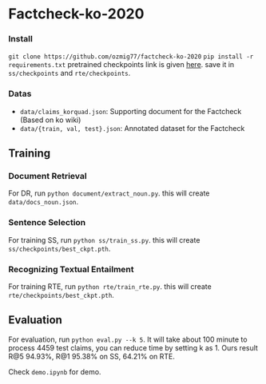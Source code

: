 # Factcheck-ko-2020

### Install
`git clone https://github.com/ozmig77/factcheck-ko-2020`
`pip install -r requirements.txt`
pretrained checkpoints link is given [here](https://drive.google.com/file/d/1JcMYXS0wSxAE3Rm-TMulu6a4nrhllSvT/view?usp=sharing).
save it in `ss/checkpoints` and `rte/checkpoints`.

### Datas
- `data/claims_korquad.json`: Supporting document for the Factcheck (Based on ko wiki) 
- `data/{train, val, test}.json`: Annotated dataset for the Factcheck

## Training

### Document Retrieval
For DR, run `python document/extract_noun.py`.
this will create `data/docs_noun.json`.

### Sentence Selection
For training SS, run `python ss/train_ss.py`.
this will create `ss/checkpoints/best_ckpt.pth`.

### Recognizing Textual Entailment
For training RTE, run `python rte/train_rte.py`.
this will create `rte/checkpoints/best_ckpt.pth`.

## Evaluation
For evaluation, run `python eval.py --k 5`.
It will take about 100 minute to process 4459 test claims, you can reduce time by setting k as 1.
Ours result R@5 94.93%, R@1 95.38% on SS, 64.21% on RTE.

Check `demo.ipynb` for demo.